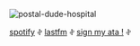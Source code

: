 
![postal-dude-hospital](https://github.com/user-attachments/assets/605d36e2-7ae2-498a-9060-c5dd16bd13a2)


  [spotify](https://open.spotify.com/user/31iydpcy5qoohkge2fdzy2oukuvy?si=db6df98faaed45bd) 𖤝 [lastfm](https://www.last.fm/user/corpsehem) 𖤝 [sign my ata !](https://prophetoffalsehope.atabook.org/) 𖤝 
